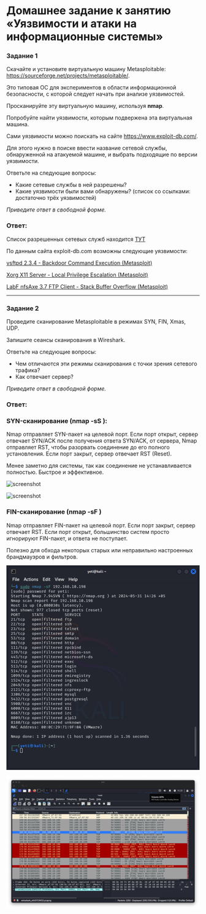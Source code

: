 # Домашнее задание к занятию «Уязвимости и атаки на информационные системы»

### Задание 1

Скачайте и установите виртуальную машину Metasploitable: https://sourceforge.net/projects/metasploitable/.

Это типовая ОС для экспериментов в области информационной безопасности, с которой следует начать при анализе уязвимостей.

Просканируйте эту виртуальную машину, используя **nmap**.

Попробуйте найти уязвимости, которым подвержена эта виртуальная машина.

Сами уязвимости можно поискать на сайте https://www.exploit-db.com/.

Для этого нужно в поиске ввести название сетевой службы, обнаруженной на атакуемой машине, и выбрать подходящие по версии уязвимости.

Ответьте на следующие вопросы:

- Какие сетевые службы в ней разрешены?
- Какие уязвимости были вами обнаружены? (список со ссылками: достаточно трёх уязвимостей)
  
*Приведите ответ в свободной форме.*  

### Ответ:

Список разрешенных сетевых служб находится [ТУТ](/fops_15/16.%20IB/16.1%20Vulnerabilities%20&%20Attacks/nmap.result)

По данным сайта exploit-db.com возможны следующие уязвимости:

[vsftpd 2.3.4 - Backdoor Command Execution (Metasploit)](https://www.exploit-db.com/exploits/17491)

[Xorg X11 Server - Local Privilege Escalation (Metasploit)](https://www.exploit-db.com/exploits/47701)

[LabF nfsAxe 3.7 FTP Client - Stack Buffer Overflow (Metasploit)](https://www.exploit-db.com/exploits/43518)

---
### Задание 2

Проведите сканирование Metasploitable в режимах SYN, FIN, Xmas, UDP.

Запишите сеансы сканирования в Wireshark.

Ответьте на следующие вопросы:

- Чем отличаются эти режимы сканирования с точки зрения сетевого трафика?
- Как отвечает сервер?

*Приведите ответ в свободной форме.*

### Ответ:

### SYN-сканирование (nmap -sS <target>):
Nmap отправляет SYN-пакет на целевой порт.
Если порт открыт, сервер отвечает SYN/ACK после получения ответа SYN/ACK, от сервера, Nmap отправляет RST, чтобы разорвать соединение до его полного установления. Если порт закрыт, сервер отвечает RST (Reset).

Менее заметно для системы, так как соединение не устанавливается полностью. Быстрое и эффективное.

![screenshot](/fops_15/16.%20IB/screenshots/nmap%20SYN.png)

![screenshot](/fops_15/16.%20IB/screenshots/wireshark%20SYN.png)

### FIN-сканирование (nmap -sF <target>)
Nmap отправляет FIN-пакет на целевой порт. Если порт закрыт, сервер отвечает RST.
Если порт открыт, большинство систем просто игнорируют FIN-пакет, и ответа не поступает.

Полезно для обхода некоторых старых или неправильно настроенных брандмауэров и фильтров.

![screenshot](16.%20IB/screenshots/nmap%20FIN.png)

![screenshot](16.%20IB/screenshots/wireshark%20FIN.png)